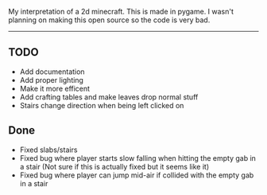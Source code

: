 My interpretation of a 2d minecraft. This is made in pygame.
I wasn't planning on making this open source so the code is very bad.

---
## TODO
  - Add documentation
  - Add proper lighting
  - Make it more efficent
  - Add crafting tables and make leaves drop normal stuff
  - Stairs change direction when being left clicked on

## Done
  - Fixed slabs/stairs
  - Fixed bug where player starts slow falling when hitting the empty gab in a stair (Not sure if this is actually fixed but it seems like it)
  - Fixed bug where player can jump mid-air if collided with the empty gab in a stair
